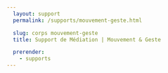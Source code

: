 ```yaml
---
  layout: support
  permalink: /supports/mouvement-geste.html

  slug: corps mouvement-geste
  title: Support de Médiation | Mouvement & Geste

  prerender:
    - supports
---
```

